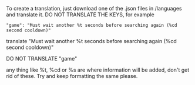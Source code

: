 
To create a translation, just download one of the .json files in /languages and translate it. DO NOT TRANSLATE THE KEYS, for example 

    "game": "Must wait another %t seconds before searching again (%cd second cooldown)"
	
translate "Must wait another %t seconds before searching again (%cd second cooldown)"

DO NOT TRANSLATE "game"

any thing like %t, %cd or %s are where information will be added, don't get rid of these. Try and keep formatting the same please.